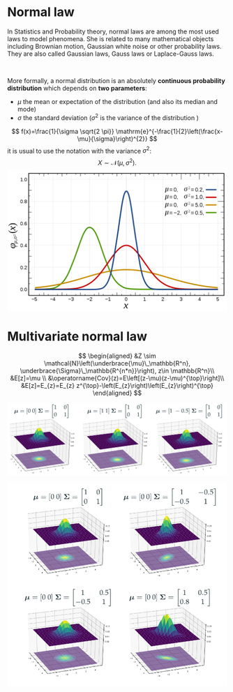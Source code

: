 # Normal law
In Statistics and Probability theory, normal laws are among the most used laws to model phenomena. She is related to many mathematical objects including Brownian motion, Gaussian white noise or other probability laws.  
They are also called Gaussian laws, Gauss laws or Laplace-Gauss laws.

<br/>

More formally, a normal distribution is an absolutely **continuous probability distribution** which depends on **two parameters**:  

- $\mu$ the mean or expectation of the distribution (and also its median and mode)  
- $\sigma$ the standard deviation ($\sigma^{2}$ is the variance of the distribution )

$$
f(x)=\frac{1}{\sigma \sqrt{2 \pi}} \mathrm{e}^{-\frac{1}{2}\left(\frac{x-\mu}{\sigma}\right)^{2}}
$$
it is usual to use the notation with the variance $\sigma^{2}$:
$$
X \sim \mathcal{N}\left(\mu, \sigma^{2}\right) .
$$
![|600](_resources/Pasted%20image%2020220812145448.png)


# Multivariate normal law
$$
\begin{aligned}
&Z \sim \mathcal{N}\left(\underbrace{\mu}\_\mathbb{R^n}, \underbrace{\Sigma}\_\mathbb{R^{n*n}}\right),  z\in \mathbb{R^n}\\
&E[z]=\mu \\
&\operatorname{Cov}(z)=E\left[(z-\mu)(z-\mu)^{\top}\right]\\
&E[z]=E_{z}=E_{z} z^{\top}-\left(E_{z}\right)\left(E_{z}\right)^{\top}
\end{aligned}
$$

![](_resources/Pasted%20image%2020220704151359.png)

![](_resources/Pasted%20image%2020220704151154.png)